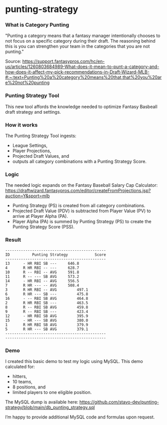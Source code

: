 # punting-strategy

### What is Category Punting

"Punting a category means that a fantasy manager intentionally chooses to not focus on a specific category during their draft. The reasoning behind this is you can strengthen your team in the categories that you are not punting."

Source: https://support.fantasypros.com/hc/en-us/articles/1260803684989-What-does-it-mean-to-punt-a-category-and-how-does-it-affect-my-pick-recommendations-in-Draft-Wizard-MLB-#:~:text=Punting%20a%20category%20means%20that,that%20you%20are%20not%20punting

### Punting Strategy Tool

This new tool affords the knowledge needed to optimize Fantasy Basbeall draft strategy and settings.

### How it works

The Punting Strategy Tool ingests:

* League Settings,
* Player Projections,
* Projected Draft Values, and
* outputs all category combinations with a Punting Strategy Score.

### Logic

The needed logic expands on the Fantasy Baseball Salary Cap Calculator: https://draftwizard.fantasypros.com/editor/createFromProjections.jsp?auction=Y&sport=mlb

* Punting Strategy (PS) is created from all category combinations.
* Projected Draft Value (PDV) is subtracted from Player Value (PV) to arrive at Player Alpha (PA).
* Player Alpha (PA) is summed by Punting Strategy (PS) to create the Punting Strategy Score (PSS).

### Result

    ---------------------------------------------
    ID          Punting Strategy            Score
    ---------------------------------------------
    13	    - HR RBI SB ---     646.8
    4	    R HR RBI -- ---     628.7
    10	    R -- RBI -- AVG     591.8
    11	    R -- --- SB AVG     573.2
    14	    - HR RBI -- AVG     556.5
    7	    R HR --- -- AVG     508.4
    3	    R HR RBI -- AVG	        497.1
    6	    R HR --- SB ---	        475.8
    16	    - -- RBI SB AVG	        464.8
    2	    R HR RBI SB ---	        463.5
    8	    R -- RBI SB AVG	        459.8
    9	    R -- RBI SB ---	        423.4
    12	    - HR RBI SB AVG	        395.9
    15	    - HR --- SB AVG	        380.0
    1	    R HR RBI SB AVG	        379.9
    5	    R HR --- SB AVG	        379.1
    ---------------------------------------------
    ---------------------------------------------

### Demo

I created this basic demo to test my logic using MySQL. This demo calculated for:

* hitters,
* 10 teams,
* 8 positions, and
* limited players to one eligible position.

The MySQL dump is available here: https://github.com/stavo-dev/punting-strategy/blob/main/db_punting_strategy.sql

I’m happy to provide additional MySQL code and formulas upon request.

